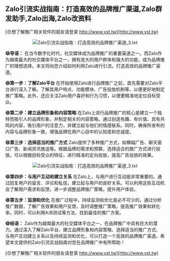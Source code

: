 ## **Zalo引流实战指南：打造高效的品牌推广渠道,Zalo群发助手,Zalo出海,Zalo改资料**

[😍想了解推广相关软件的朋友请登录 http://www.vst.tw](http://www.vst.tw)

 <center><img src="https://vst.tw/MP4/tuiguang/png/6.png" alt="Zalo引流实战指南：打造高效的品牌推广渠道_3.txt"></center>

**😄导语：**
在当今数字化时代，社交媒体成为品牌推广的重要渠道之一。而Zalo作为越南最大的社交媒体平台之一，拥有庞大的用户群体和强大的功能，成为品牌推广的理想选择。本文将向您介绍如何利用Zalo进行引流，打造高效的品牌推广渠道。

**😄第一步：了解Zalo平台**
在开始使用Zalo进行品牌推广之前，首先需要对Zalo平台进行深入了解。了解其用户特点、功能模块、广告投放机制等，以便更好地制定推广策略。此外，还应关注Zalo用户喜好和行为习惯，以便更精准地定位目标受众。

**😄第二步：建立品牌形象和内容策略**
在Zalo上进行品牌推广的核心是建立一个独特而吸引人的品牌形象，并制定相关的内容策略。通过创造有趣、有价值、具有共鸣的内容，吸引用户的注意力，并建立起与他们的情感联系。同时，确保所发布的内容与品牌形象一致，增强品牌在用户心目中的认知度和忠诚度。

**😄第三步：选择适当的推广方式**
Zalo提供了多种推广方式，如横幅广告、聊天窗口广告、新闻资讯推送等。根据品牌的需求和预算，选择适合的推广方式进行投放。可以根据目标受众的特征，进行精准的定向投放，提高广告投放的效果。

 <center><img src="https://vst.tw/MP4/tuiguang/png/5.png" alt="Zalo引流实战指南：打造高效的品牌推广渠道_3.txt"></center>

**😄第四步：与用户互动和建立关系**
在Zalo上，与用户进行互动是非常重要的。通过回复用户的留言、评论和私信，建立起与用户的良好关系。可以利用这些互动机会了解用户需求和反馈，进一步调整品牌推广策略，提升用户体验。

**😄第五步：监测和优化**
在推广过程中，持续监测和优化是必不可少的。通过分析推广数据，了解广告效果和用户反馈，及时调整推广策略，提高推广效果和转化率。同时，可以利用A/B测试等方法，找到最佳的推广方案。

**😄结语：**
Zalo作为越南最大的社交媒体平台之一，在品牌推广中具有巨大的潜力。通过深入了解Zalo平台、建立品牌形象和内容策略、选择适当的推广方式、与用户互动建立关系以及持续监测和优化，可以打造一个高效的品牌推广渠道。希望本文提供的Zalo引流实战指南对您在品牌推广中有所帮助！

[😍想了解推广相关软件的朋友请登录 http://www.vst.tw](http://www.vst.tw)



